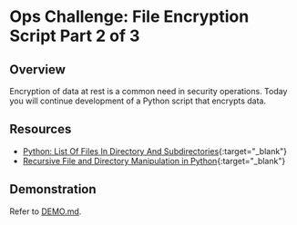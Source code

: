 # Ops Challenge: File Encryption Script Part 2 of 3 

## Overview

Encryption of data at rest is a common need in security operations. Today you will continue development of a Python script that encrypts data.

## Resources

- [Python: List Of Files In Directory And Subdirectories](https://appdividend.com/2020/01/20/python-list-of-files-in-directory-and-subdirectories/){:target="_blank"}
- [Recursive File and Directory Manipulation in Python](https://www.pythoncentral.io/recursive-file-and-directory-manipulation-in-python-part-1/){:target="_blank"}

## Demonstration

Refer to [DEMO.md](DEMO.md).

